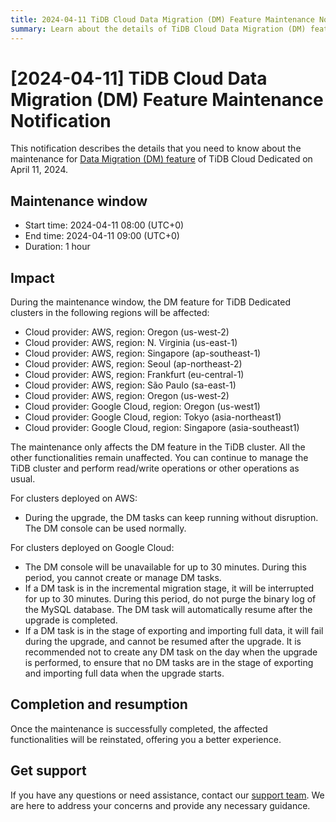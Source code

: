 ```yaml
---
title: 2024-04-11 TiDB Cloud Data Migration (DM) Feature Maintenance Notification
summary: Learn about the details of TiDB Cloud Data Migration (DM) feature maintenance on April 11, 2024, such as the maintenance window and impact.
---
```


# [2024-04-11] TiDB Cloud Data Migration (DM) Feature Maintenance Notification

This notification describes the details that you need to know about the maintenance for [Data Migration (DM) feature](/tidb-cloud/migrate-from-mysql-using-data-migration.md) of TiDB Cloud Dedicated on April 11, 2024.

## Maintenance window

- Start time: 2024-04-11 08:00 (UTC+0)
- End time: 2024-04-11 09:00 (UTC+0)
- Duration: 1 hour

## Impact

During the maintenance window, the DM feature for TiDB Dedicated clusters in the following regions will be affected:

- Cloud provider: AWS, region: Oregon (us-west-2)
- Cloud provider: AWS, region: N. Virginia (us-east-1)
- Cloud provider: AWS, region: Singapore (ap-southeast-1)
- Cloud provider: AWS, region: Seoul (ap-northeast-2)
- Cloud provider: AWS, region: Frankfurt (eu-central-1)
- Cloud provider: AWS, region: São Paulo (sa-east-1)
- Cloud provider: AWS, region: Oregon (us-west-2)
- Cloud provider: Google Cloud, region: Oregon (us-west1)
- Cloud provider: Google Cloud, region: Tokyo (asia-northeast1)
- Cloud provider: Google Cloud, region: Singapore (asia-southeast1)

The maintenance only affects the DM feature in the TiDB cluster. All the other functionalities remain unaffected. You can continue to manage the TiDB cluster and perform read/write operations or other operations as usual.

For clusters deployed on AWS:

- During the upgrade, the DM tasks can keep running without disruption. The DM console can be used normally.

For clusters deployed on Google Cloud:

- The DM console will be unavailable for up to 30 minutes. During this period, you cannot create or manage DM tasks.
- If a DM task is in the incremental migration stage, it will be interrupted for up to 30 minutes. During this period, do not purge the binary log of the MySQL database. The DM task will automatically resume after the upgrade is completed.
- If a DM task is in the stage of exporting and importing full data, it will fail during the upgrade, and cannot be resumed after the upgrade. It is recommended not to create any DM task on the day when the upgrade is performed, to ensure that no DM tasks are in the stage of exporting and importing full data when the upgrade starts.

## Completion and resumption

Once the maintenance is successfully completed, the affected functionalities will be reinstated, offering you a better experience.

## Get support

If you have any questions or need assistance, contact our [support team](/tidb-cloud/tidb-cloud-support.md). We are here to address your concerns and provide any necessary guidance.
